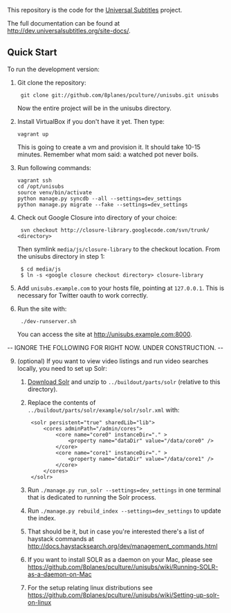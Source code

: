 This repository is the code for the [Universal Subtitles][] project.

The full documentation can be found at
<http://dev.universalsubtitles.org/site-docs/>.

[Universal Subtitles]: http://universalsubtitles.org

Quick Start
-----------

To run the development version:

1. Git clone the repository:

        git clone git://github.com/8planes/pculture//unisubs.git unisubs

    Now the entire project will be in the unisubs directory.

2. Install VirtualBox if you don't have it yet. Then type:

       vagrant up

   This is going to create a vm and provision it. It should take 10-15 minutes. 
   Remember what mom said: a watched pot never boils.

3. Run following commands:

       vagrant ssh
       cd /opt/unisubs
       source venv/bin/activate
       python manage.py syncdb --all --settings=dev_settings
       python manage.py migrate --fake --settings=dev_settings

4. Check out Google Closure into directory of your choice:

        svn checkout http://closure-library.googlecode.com/svn/trunk/ <directory>

    Then symlink `media/js/closure-library` to the checkout location. From the
    unisubs directory in step 1:

        $ cd media/js
        $ ln -s <google closure checkout directory> closure-library

5. Add `unisubs.example.com` to your hosts file, pointing at `127.0.0.1`.  This is
   necessary for Twitter oauth to work correctly.

6. Run the site with:

        ./dev-runserver.sh

    You can access the site at <http://unisubs.example.com:8000>.

-- IGNORE THE FOLLOWING FOR RIGHT NOW. UNDER CONSTRUCTION. --



9. (optional) If you want to view video listings and run video searches locally, you
   need to set up Solr:

    1. [Download Solr](http://www.apache.org/dyn/closer.cgi/lucene/solr/) and unzip
       to `../buildout/parts/solr` (relative to this directory).

    2. Replace the contents of `../buildout/parts/solr/example/solr/solr.xml` with:

            <solr persistent="true" sharedLib="lib">
                <cores adminPath="/admin/cores">
                    <core name="core0" instanceDir="." >
                        <property name="dataDir" value="/data/core0" />
                    </core>
                    <core name="core1" instanceDir="." >
                        <property name="dataDir" value="/data/core1" />
                    </core>
                </cores>
            </solr>

    3. Run `./manage.py run_solr --settings=dev_settings` in one terminal that is
       dedicated to running the Solr process.

    4. Run `./manage.py rebuild_index --settings=dev_settings` to update the index.

    5. That should be it, but in case you're interested there's a list of haystack
       commands at <http://docs.haystacksearch.org/dev/management_commands.html>

    6. If you want to install SOLR as a daemon on your Mac, please see
       <https://github.com/8planes/pculture//unisubs/wiki/Running-SOLR-as-a-daemon-on-Mac>

    7. For the setup relating linux distributions see
       <https://github.com/8planes/pculture//unisubs/wiki/Setting-up-solr-on-linux>

